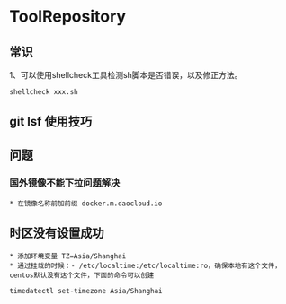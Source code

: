 # ToolRepository

## 常识
1、可以使用shellcheck工具检测sh脚本是否错误，以及修正方法。 
```
shellcheck xxx.sh
```

## git lsf 使用技巧

## 问题

### 国外镜像不能下拉问题解决
    * 在镜像名称前加前缀 docker.m.daocloud.io

## 时区没有设置成功
    * 添加环境变量 TZ=Asia/Shanghai
    * 通过挂载的时候：- /etc/localtime:/etc/localtime:ro，确保本地有这个文件，centos默认没有这个文件，下面的命令可以创建
```shell
timedatectl set-timezone Asia/Shanghai
```